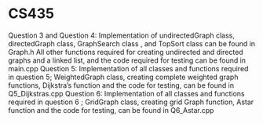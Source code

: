 # CS435

Question 3 and Question 4:
Implementation of undirectedGraph class, directedGraph class, GraphSearch class , and TopSort class can be found in Graph.h
All other functions required for creating undirected and directed graphs and a linked list, and the code required for testing can be found in main.cpp
Question 5:
Implementation of all classes and functions required in question 5; WeightedGraph class, creating complete weighted graph functions, Dijkstra’s function and the code for testing, can be found in Q5_Dijkstras.cpp
Question 6:
Implementation of all classes and functions required in question 6 ; GridGraph class, creating grid Graph function, Astar function and the code for testing, can be found in Q6_Astar.cpp

